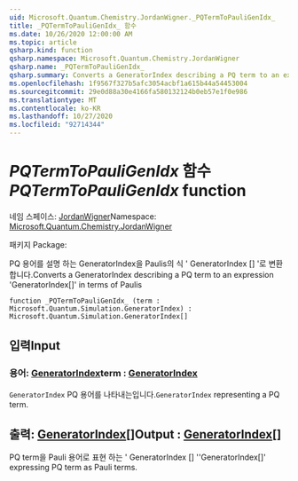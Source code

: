 ```yaml
---
uid: Microsoft.Quantum.Chemistry.JordanWigner._PQTermToPauliGenIdx_
title: _PQTermToPauliGenIdx_ 함수
ms.date: 10/26/2020 12:00:00 AM
ms.topic: article
qsharp.kind: function
qsharp.namespace: Microsoft.Quantum.Chemistry.JordanWigner
qsharp.name: _PQTermToPauliGenIdx_
qsharp.summary: Converts a GeneratorIndex describing a PQ term to an expression 'GeneratorIndex[]' in terms of Paulis
ms.openlocfilehash: 1f9567f327b5afc3054acbf1a615b44a54453004
ms.sourcegitcommit: 29e0d88a30e4166fa580132124b0eb57e1f0e986
ms.translationtype: MT
ms.contentlocale: ko-KR
ms.lasthandoff: 10/27/2020
ms.locfileid: "92714344"
---
```

# <a name="_pqtermtopauligenidx_-function"></a><span data-ttu-id="f6763-102">_PQTermToPauliGenIdx_ 함수</span><span class="sxs-lookup"><span data-stu-id="f6763-102">_PQTermToPauliGenIdx_ function</span></span>

<span data-ttu-id="f6763-103">네임 스페이스: [JordanWigner](xref:Microsoft.Quantum.Chemistry.JordanWigner)</span><span class="sxs-lookup"><span data-stu-id="f6763-103">Namespace: [Microsoft.Quantum.Chemistry.JordanWigner](xref:Microsoft.Quantum.Chemistry.JordanWigner)</span></span>

<span data-ttu-id="f6763-104">패키지 [](https://nuget.org/packages/)</span><span class="sxs-lookup"><span data-stu-id="f6763-104">Package: [](https://nuget.org/packages/)</span></span>


<span data-ttu-id="f6763-105">PQ 용어를 설명 하는 GeneratorIndex을 Paulis의 식 ' GeneratorIndex [] '로 변환 합니다.</span><span class="sxs-lookup"><span data-stu-id="f6763-105">Converts a GeneratorIndex describing a PQ term to an expression 'GeneratorIndex[]' in terms of Paulis</span></span>

```qsharp
function _PQTermToPauliGenIdx_ (term : Microsoft.Quantum.Simulation.GeneratorIndex) : Microsoft.Quantum.Simulation.GeneratorIndex[]
```


## <a name="input"></a><span data-ttu-id="f6763-106">입력</span><span class="sxs-lookup"><span data-stu-id="f6763-106">Input</span></span>

### <a name="term--generatorindex"></a><span data-ttu-id="f6763-107">용어: [GeneratorIndex](xref:Microsoft.Quantum.Simulation.GeneratorIndex)</span><span class="sxs-lookup"><span data-stu-id="f6763-107">term : [GeneratorIndex](xref:Microsoft.Quantum.Simulation.GeneratorIndex)</span></span>

<span data-ttu-id="f6763-108">`GeneratorIndex` PQ 용어를 나타내는입니다.</span><span class="sxs-lookup"><span data-stu-id="f6763-108">`GeneratorIndex` representing a PQ term.</span></span>



## <a name="output--generatorindex"></a><span data-ttu-id="f6763-109">출력: [GeneratorIndex](xref:Microsoft.Quantum.Simulation.GeneratorIndex)[]</span><span class="sxs-lookup"><span data-stu-id="f6763-109">Output : [GeneratorIndex](xref:Microsoft.Quantum.Simulation.GeneratorIndex)[]</span></span>

<span data-ttu-id="f6763-110">PQ term을 Pauli 용어로 표현 하는 ' GeneratorIndex [] '</span><span class="sxs-lookup"><span data-stu-id="f6763-110">'GeneratorIndex[]' expressing PQ term as Pauli terms.</span></span>